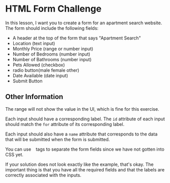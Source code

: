 # HTML Form Challenge

In this lesson, I want you to create a form for an apartment search website. The form should include the following fields:

- A header at the top of the form that says "Apartment Search"
- Location (text input)
- Monthly Price (range or number input)
- Number of Bedrooms (number input)
- Number of Bathrooms (number input)
- Pets Allowed (checkbox)
- radio button(male female other)
- Date Available (date input)
- Submit Button

## Other Information

The range will not show the value in the UI, which is fine for this exercise.

Each input should have a corresponding label. The `id` attribute of each input should match the `for` attribute of its corresponding label.

Each input should also have a `name` attribute that corresponds to the data that will be submitted when the form is submitted.

You can use `
` tags to separate the form fields since we have not gotten into CSS yet.

If your solution does not look exactly like the example, that's okay. The important thing is that you have all the required fields and that the labels are correctly associated with the inputs.